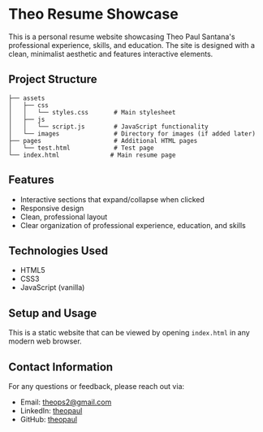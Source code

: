 # Theo Resume Showcase

This is a personal resume website showcasing Theo Paul Santana's professional experience, skills, and education. The site is designed with a clean, minimalist aesthetic and features interactive elements.

## Project Structure

```
├── assets
│   ├── css
│   │   └── styles.css       # Main stylesheet
│   ├── js
│   │   └── script.js        # JavaScript functionality
│   └── images               # Directory for images (if added later)
├── pages                    # Additional HTML pages
│   └── test.html            # Test page
└── index.html              # Main resume page
```

## Features

- Interactive sections that expand/collapse when clicked
- Responsive design
- Clean, professional layout
- Clear organization of professional experience, education, and skills

## Technologies Used

- HTML5
- CSS3
- JavaScript (vanilla)

## Setup and Usage

This is a static website that can be viewed by opening `index.html` in any modern web browser.

## Contact Information

For any questions or feedback, please reach out via:
- Email: theops2@gmail.com
- LinkedIn: [theopaul](https://www.linkedin.com/in/theopaul/)
- GitHub: [theopaul](https://github.com/theopaul/)
